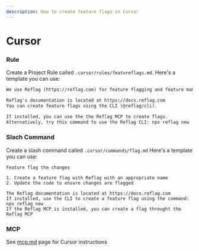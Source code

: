 ```yaml
---
description: How to create feature flags in Cursor
---
```


# Cursor

### Rule

Create a Project Rule called `.cursor/rules/featureflags.md`. Here's a template you can use:

```markdown
We use Reflag (https://reflag.com) for feature flagging and feature management.

Reflag's documentation is located at https://docs.reflag.com
You can create feature flags using the CLI (@reflag/cli).

If installed, you can use the the Reflag MCP to create flags.
Alternatively, try this command to use the Reflag CLI: npx reflag new
```

### Slach Command

Create a slash command called `.cursor/commands/flag.md` Here's a template you can use:

```
Feature flag the changes

1. Create a feature flag with Reflag with an appropriate name
2. Update the code to ensure changes are flagged

The Reflag documentation is located at https://docs.reflag.com
If installed, use the CLI to create a feature flag using the command: npx reflag new
If the Reflag MCP is installed, you can create a flag throught the Reflag MCP
```

### MCP

See [mcp.md](../api/mcp.md "mention") page for Cursor instructions
